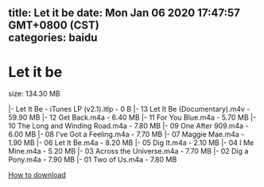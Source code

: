 
title: Let it be
date: Mon Jan 06 2020 17:47:57 GMT+0800 (CST)    
categories: baidu
---

# Let it be
size: 134.30 MB
 
 
|- Let It Be - iTunes LP (v2.1).itlp - 0 B
|- 13 Let It Be (Documentary).m4v - 59.90 MB
|- 12 Get Back.m4a - 6.40 MB
|- 11 For You Blue.m4a - 5.70 MB
|- 10 The Long and Winding Road.m4a - 7.80 MB
|- 09 One After 909.m4a - 6.00 MB
|- 08 I've Got a Feeling.m4a - 7.70 MB
|- 07 Maggie Mae.m4a - 1.90 MB
|- 06 Let It Be.m4a - 8.20 MB
|- 05 Dig It.m4a - 2.10 MB
|- 04 I Me Mine.m4a - 5.20 MB
|- 03 Across the Universe.m4a - 7.70 MB
|- 02 Dig a Pony.m4a - 7.90 MB
|- 01 Two of Us.m4a - 7.80 MB

[How to download](https://bpcam.bemobtrk.com/go/2ceec3aa-1ca2-46d6-b9ff-aaa5c184517c?jno=2548)